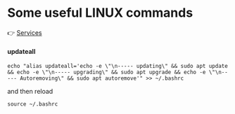 # Some useful LINUX commands

👉 [Services](./services/index.md)

#### updateall

```
echo "alias updateall='echo -e \"\n----- updating\" && sudo apt update && echo -e \"\n----- upgrading\" && sudo apt upgrade && echo -e \"\n----- Autoremoving\" && sudo apt autoremove'" >> ~/.bashrc
```

and then reload

```
source ~/.bashrc
```

